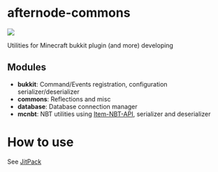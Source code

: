 # afternode-commons

[![](https://jitpack.io/v/AFterNode/afternode-commons.svg)](https://jitpack.io/#AFterNode/afternode-commons)

Utilities for Minecraft bukkit plugin (and more) developing

## Modules
- **bukkit**: Command/Events registration, configuration serializer/deserializer
- **commons**: Reflections and misc
- **database**: Database connection manager
- **mcnbt**: NBT utilities using [Item-NBT-API](https://github.com/tr7zw/Item-NBT-API), serializer and deserializer

# How to use

See [JitPack](https://jitpack.io/#AFterNode/afternode-commons)
